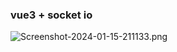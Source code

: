 ### vue3 + socket io

![Screenshot-2024-01-15-211133.png](https://img5.pic.in.th/file/secure-sv1/Screenshot-2024-01-15-211133.png)
